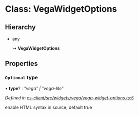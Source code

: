 # Class: VegaWidgetOptions

## Hierarchy

* any

  ↳ **VegaWidgetOptions**

## Properties

### `Optional` type

• **type**? : *"vega" | "vega-lite"*

*Defined in [cs-client/src/widgets/vega/vega-widget-options.ts:5](https://github.com/TNOCS/csnext/blob/38d1409e/packages/cs-client/src/widgets/vega/vega-widget-options.ts#L5)*

enable HTML syntax in source, default true

